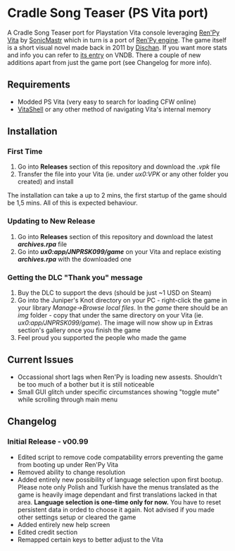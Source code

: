 # Cradle Song Teaser (PS Vita port)
A Cradle Song Teaser port for Playstation Vita console leveraging [Ren'Py Vita](https://github.com/SonicMastr/renpy-vita) by [SonicMastr](https://github.com/SonicMastr) which in turn is a port of [Ren'Py engine](https://www.renpy.org). The game itself is a short visual novel made back in 2011 by [Dischan](https://dischan.co). If you want more stats and info you can refer to [its entry](https://vndb.org/v9986) on VNDB. There a couple of new additions apart from just the game port (see Changelog for more info).

## Requirements
* Modded PS Vita (very easy to search for loading CFW online)
* [VitaShell](https://github.com/TheOfficialFloW/VitaShell) or any other method of navigating Vita's internal memory

## Installation 
### First Time
1. Go into **Releases** section of this repository and download the _.vpk_ file
2. Transfer the file into your Vita (ie. under _ux0:VPK_ or any other folder you created) and install

The installation can take a up to 2 mins, the first startup of the game should be 1,5 mins. All of this is expected behaviour.

### Updating to New Release
1. Go into **Releases** section of this repository and download the latest _**archives.rpa**_ file
2. Go into **_ux0:app/JNPRSK099/game_** on your Vita and replace existing _**archives.rpa**_ with the downloaded one

### Getting the DLC "Thank you" message
1. Buy the DLC to support the devs (should be just ~1 USD on Steam)
2. Go into the Juniper's Knot directory on your PC - right-click the game in your library _Manage->Browse local files_. In the _game_ there should be an _img_ folder - copy that under the same directory on your Vita (ie. _ux0:app/JNPRSK099/game_). The image will now show up in Extras section's gallery once you finish the game
3. Feel proud you supported the people who made the game

## Current Issues
* Occassional short lags when Ren'Py is loading new assests. Shouldn't be too much of a bother but it is still noticeable
* Small GUI glitch under specific circumstances showing "toggle mute" while scrolling through main menu
  
## Changelog
### Initial Release - v00.99
* Edited script to remove code compatability errors preventing the game from booting up under Ren'Py Vita
* Removed ability to change resolution
* Added entirely new possibility of language selection upon first bootup. Please note only Polish and Turkish have the menus translated as the game is heavily image dependant and first translations lacked in that area. **Language selection is one-time only for now.** You have to reset persistent data in orded to choose it again. Not advised if you made other settings setup or cleared the game
* Added entirely new help screen
* Edited credit section
* Remapped certain keys to better adjust to the Vita



